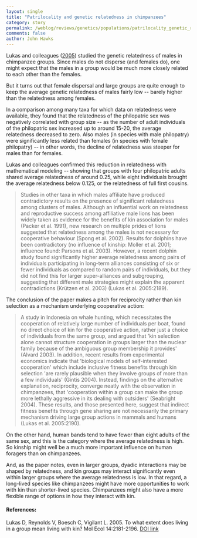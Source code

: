 ```yaml
---
layout: single 
title: "Patrilocality and genetic relatedness in chimpanzees" 
category: story
permalink: /weblog/reviews/genetics/populations/patrilocality_genetic_relatedness_lukas_2005.html
comments: false 
author: John Hawks 
---
```



<p>
Lukas and colleagues (<a href="http://dx.doi.org/10.1111/j.1365-294X.2005.02560.x">2005</a>) studied the genetic relatedness of males in chimpanzee groups. Since males do not disperse (and females do), one might expect that the males in a group would be much more closely related to each other than the females. 
</p>

<p>
But it turns out that female dispersal and large groups are quite enough to keep the average genetic relatedness of males fairly low -- barely higher than the relatedness among females. 
</p>

<p>
In a comparison among many taxa for which data on relatedness were available, they found that the relatedness of the philopatric sex was negatively correlated with group size -- as the number of adult individuals of the philopatric sex increased up to around 15-20, the average relatedness decreased to zero. Also males (in species with male philopatry) were significantly less related than females (in species with female philopatry) -- in other words, the decline of relatedness was steeper for males than for females. 
</p>

<p>
Lukas and colleagues confirmed this reduction in relatedness with mathematical modeling -- showing that groups with four philopatric adults shared average relatedness of around 0.25, while eight individuals brought the average relatedness below 0.125, or the relatedness of full first cousins. 
</p>

<blockquote>Studies in other taxa in which males affiliate have produced contradictory results on the presence of significant relatedness among clusters of males. Although an influential work on relatedness and reproductive success among affiliative male lions has been widely taken as evidence for the benefits of kin association for males (Packer et al. 1991), new research on multiple prides of lions suggested that relatedness among the males is not necessary for cooperative behaviour (Spong et al. 2002). Results for dolphins have been contradictory (no influence of kinship: Moller et al. 2001; influence found: Parsons et al. 2003). However, a recent dolphin study found significantly higher average relatedness among pairs of individuals participating in long-term alliances consisting of six or fewer individuals as compared to random pairs of individuals, but they did not find this for larger super-alliances and subgrouping, suggesting that different male strategies might explain the apparent contradictions (Kr&uuml;tzen et al. 2003) (Lukas et al. 2005:2189). </blockquote>

<p>
The conclusion of the paper makes a pitch for reciprocity rather than kin selection as a mechanism underlying cooperative action: 
</p>

<blockquote>A study in Indonesia on whale hunting, which necessitates the cooperation of relatively large number of individuals per boat, found no direct choice of kin for the cooperative action, rather just a choice of individuals from the same group, and argued that 'kin selection alone cannot structure cooperation in groups larger than the nuclear family because of the ambiguous group membership it provides' (Alvard 2003). In addition, recent results from experimental economics indicate that 'biological models of self-interested cooperation' which include inclusive fitness benefits through kin selection 'are rarely plausible when they involve groups of more than a few individuals' (Gintis 2004). Instead, findings on the alternative explanation, reciprocity, converge neatly with the observation in chimpanzees, that 'cooperation within a group can make the group more lethally aggressive in its dealing with outsiders' (Seabright 2004). These results, and those presented here, suggest that indirect fitness benefits through gene sharing are not necessarily the primary mechanism driving large group actions in mammals and humans (Lukas et al. 2005:2190).</blockquote>

<p>
On the other hand, human bands tend to have fewer than eight adults of the same sex, and this is the category where the average relatedness is high. So kinship might well be a much more important influence on human foragers than on chimpanzees. 
</p>

<p>
And, as the paper notes, even in larger groups, dyadic interactions may be shaped by relatedness, and kin groups may interact significantly even within larger groups where the average relatedness is low. In that regard, a long-lived species like chimpanzees might have more opportunities to work with kin than shorter-lived species. Chimpanzees might also have a more flexible range of options in how they interact with kin. 
</p>

<h4>References:</h4>

<p class="cite">Lukas D, Reynolds V, Boesch C, Vigilant L. 2005. To what extent does living in a group mean living with kin? Mol Ecol 14:2181-2196. <a href="http://dx.doi.org/10.1111/j.1365-294X.2005.02560.x">DOI link</a></p>

